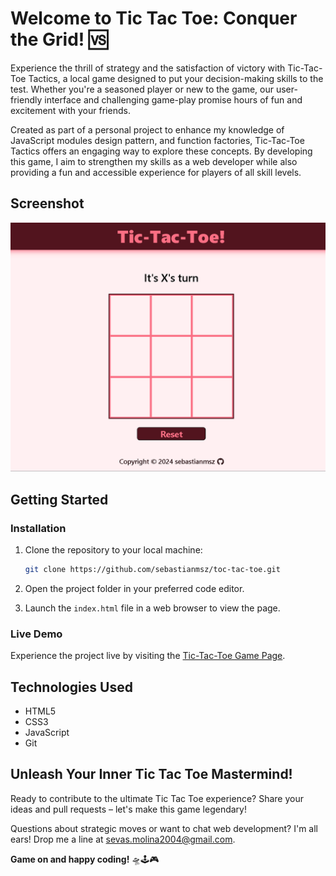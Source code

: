 # Welcome to Tic Tac Toe: Conquer the Grid! 🆚

Experience the thrill of strategy and the satisfaction of victory with Tic-Tac-Toe Tactics, a local game designed to put your decision-making skills to the test. Whether you're a seasoned player or new to the game, our user-friendly interface and challenging game-play promise hours of fun and excitement with your friends.

Created as part of a personal project to enhance my knowledge of JavaScript modules design pattern, and function factories, Tic-Tac-Toe Tactics offers an engaging way to explore these concepts. By developing this game, I aim to strengthen my skills as a web developer while also providing a fun and accessible experience for players of all skill levels.
## Screenshot
![Screenshot](screenshot.png)

## Getting Started

### Installation

1. Clone the repository to your local machine:

   ```bash
   git clone https://github.com/sebastianmsz/toc-tac-toe.git
   ```

2. Open the project folder in your preferred code editor.

3. Launch the `index.html` file in a web browser to view the page.

### Live Demo
Experience the project live by visiting the [Tic-Tac-Toe Game Page](https://sebastianmsz.github.io/tic-tac-toe).

## Technologies Used

- HTML5
- CSS3
- JavaScript
- Git


## Unleash Your Inner Tic Tac Toe Mastermind! 

Ready to contribute to the ultimate Tic Tac Toe experience? Share your ideas and pull requests – let's make this game legendary! 

Questions about strategic moves or want to chat web development? I'm all ears! Drop me a line at sevas.molina2004@gmail.com.

**Game on and happy coding!** ️🛸🕹️🎮

